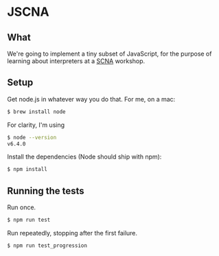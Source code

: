 JSCNA
=====

What
----

We're going to implement a tiny subset of JavaScript, for the purpose of
learning about interpreters at a [SCNA](http://scna.softwarecraftsmanship.com/events/)
workshop.


Setup
-----

Get node.js in whatever way you do that. For me, on a mac:

```sh
$ brew install node
```

For clarity, I'm using

```sh
$ node --version
v6.4.0
```

Install the dependencies (Node should ship with npm):

```sh
$ npm install
```


Running the tests
-----------------

Run once.

```sh
$ npm run test
```

Run repeatedly, stopping after the first failure.

```sh
$ npm run test_progression
```

